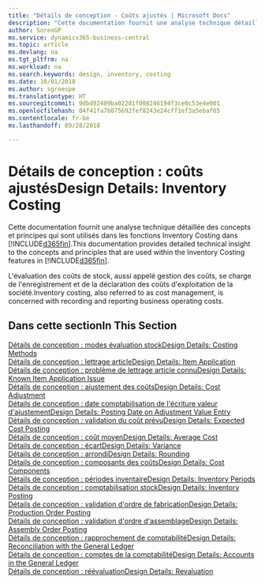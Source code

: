 ```yaml
---
title: "Détails de conception - Coûts ajustés | Microsoft Docs"
description: "Cette documentation fournit une analyse technique détaillée des concepts et principes qui sont utilisés dans les fonctions Inventory Costing dans Business Central."
author: SorenGP
ms.service: dynamics365-business-central
ms.topic: article
ms.devlang: na
ms.tgt_pltfrm: na
ms.workload: na
ms.search.keywords: design, inventory, costing
ms.date: 10/01/2018
ms.author: sgroespe
ms.translationtype: HT
ms.sourcegitcommit: 9dbd92409ba02281f008246194f3ce0c53e4e001
ms.openlocfilehash: 04f41fa7b075692fef8243e24cff1ef3a5ebaf65
ms.contentlocale: fr-be
ms.lasthandoff: 09/28/2018

---
```

# <a name="design-details-inventory-costing"></a><span data-ttu-id="d4fe8-103">Détails de conception : coûts ajustés</span><span class="sxs-lookup"><span data-stu-id="d4fe8-103">Design Details: Inventory Costing</span></span>
<span data-ttu-id="d4fe8-104">Cette documentation fournit une analyse technique détaillée des concepts et principes qui sont utilisés dans les fonctions Inventory Costing dans [!INCLUDE[d365fin](includes/d365fin_md.md)].</span><span class="sxs-lookup"><span data-stu-id="d4fe8-104">This documentation provides detailed technical insight to the concepts and principles that are used within the Inventory Costing features in [!INCLUDE[d365fin](includes/d365fin_md.md)].</span></span>  

<span data-ttu-id="d4fe8-105">L'évaluation des coûts de stock, aussi appelé gestion des coûts, se charge de l'enregistrement et de la déclaration des coûts d'exploitation de la société.</span><span class="sxs-lookup"><span data-stu-id="d4fe8-105">Inventory costing, also referred to as cost management, is concerned with recording and reporting business operating costs.</span></span>  

## <a name="in-this-section"></a><span data-ttu-id="d4fe8-106">Dans cette section</span><span class="sxs-lookup"><span data-stu-id="d4fe8-106">In This Section</span></span>  
[<span data-ttu-id="d4fe8-107">Détails de conception : modes évaluation stock</span><span class="sxs-lookup"><span data-stu-id="d4fe8-107">Design Details: Costing Methods</span></span>](design-details-costing-methods.md)  
[<span data-ttu-id="d4fe8-108">Détails de conception : lettrage article</span><span class="sxs-lookup"><span data-stu-id="d4fe8-108">Design Details: Item Application</span></span>](design-details-item-application.md)  
[<span data-ttu-id="d4fe8-109">Détails de conception : problème de lettrage article connu</span><span class="sxs-lookup"><span data-stu-id="d4fe8-109">Design Details: Known Item Application Issue</span></span>](design-details-inventory-zero-level-open-item-ledger-entries.md)  
[<span data-ttu-id="d4fe8-110">Détails de conception : ajustement des coûts</span><span class="sxs-lookup"><span data-stu-id="d4fe8-110">Design Details: Cost Adjustment</span></span>](design-details-cost-adjustment.md)  
[<span data-ttu-id="d4fe8-111">Détails de conception : date comptabilisation de l'écriture valeur d'ajustement</span><span class="sxs-lookup"><span data-stu-id="d4fe8-111">Design Details: Posting Date on Adjustment Value Entry</span></span>](design-details-inventory-adjustment-value-entry-posting-date.md)  
[<span data-ttu-id="d4fe8-112">Détails de conception : validation du coût prévu</span><span class="sxs-lookup"><span data-stu-id="d4fe8-112">Design Details: Expected Cost Posting</span></span>](design-details-expected-cost-posting.md)  
[<span data-ttu-id="d4fe8-113">Détails de conception : coût moyen</span><span class="sxs-lookup"><span data-stu-id="d4fe8-113">Design Details: Average Cost</span></span>](design-details-average-cost.md)  
[<span data-ttu-id="d4fe8-114">Détails de conception : écart</span><span class="sxs-lookup"><span data-stu-id="d4fe8-114">Design Details: Variance</span></span>](design-details-variance.md)  
[<span data-ttu-id="d4fe8-115">Détails de conception : arrondi</span><span class="sxs-lookup"><span data-stu-id="d4fe8-115">Design Details: Rounding</span></span>](design-details-rounding.md)  
[<span data-ttu-id="d4fe8-116">Détails de conception : composants des coûts</span><span class="sxs-lookup"><span data-stu-id="d4fe8-116">Design Details: Cost Components</span></span>](design-details-cost-components.md)  
[<span data-ttu-id="d4fe8-117">Détails de conception : périodes inventaire</span><span class="sxs-lookup"><span data-stu-id="d4fe8-117">Design Details: Inventory Periods</span></span>](design-details-inventory-periods.md)  
[<span data-ttu-id="d4fe8-118">Détails de conception : comptabilisation stock</span><span class="sxs-lookup"><span data-stu-id="d4fe8-118">Design Details: Inventory Posting</span></span>](design-details-inventory-posting.md)  
[<span data-ttu-id="d4fe8-119">Détails de conception : validation d'ordre de fabrication</span><span class="sxs-lookup"><span data-stu-id="d4fe8-119">Design Details: Production Order Posting</span></span>](design-details-production-order-posting.md)  
[<span data-ttu-id="d4fe8-120">Détails de conception : validation d'ordre d'assemblage</span><span class="sxs-lookup"><span data-stu-id="d4fe8-120">Design Details: Assembly Order Posting</span></span>](design-details-assembly-order-posting.md)  
[<span data-ttu-id="d4fe8-121">Détails de conception : rapprochement de comptabilité</span><span class="sxs-lookup"><span data-stu-id="d4fe8-121">Design Details: Reconciliation with the General Ledger</span></span>](design-details-reconciliation-with-the-general-ledger.md)  
[<span data-ttu-id="d4fe8-122">Détails de conception : comptes de la comptabilité</span><span class="sxs-lookup"><span data-stu-id="d4fe8-122">Design Details: Accounts in the General Ledger</span></span>](design-details-accounts-in-the-general-ledger.md)  
[<span data-ttu-id="d4fe8-123">Détails de conception : réévaluation</span><span class="sxs-lookup"><span data-stu-id="d4fe8-123">Design Details: Revaluation</span></span>](design-details-revaluation.md)

